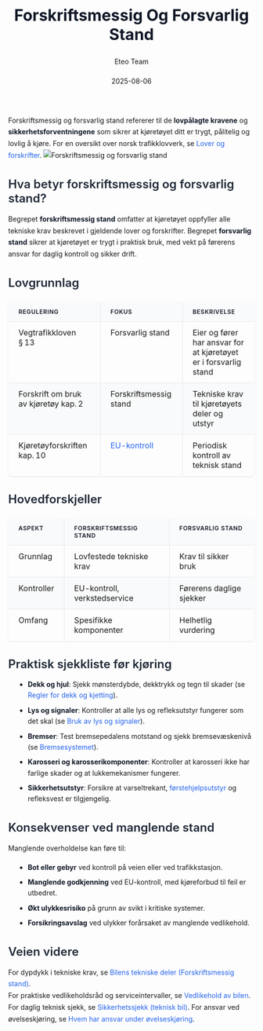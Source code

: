 ﻿---
title: "Forskriftsmessig Og Forsvarlig Stand"
date: 2025-08-06
draft: false
author: "Eteo Team"
description: "Guide to Forskriftsmessig Og Forsvarlig Stand for Norwegian driving theory exam."
categories: ["Driving Theory"]
tags: ["driving", "theory", "safety"]
featured_image: "/blog/forskriftsmessig-og-forsvarlig-stand/forskriftsmessig-og-forsvarlig-stand-image.svg"
---
<style>
/* Base text styling */
.article-content {
  font-family: 'Inter', -apple-system, BlinkMacSystemFont, 'Segoe UI', Roboto, Oxygen, Ubuntu, Cantarell, 'Open Sans', 'Helvetica Neue', sans-serif;
  line-height: 1.6;
  color: #1f2937;
  font-size: 16px;
}
/* Headers */
h1 {
  font-size: 2rem;
  font-weight: 700;
  margin: 2rem 0 1.5rem;
  color: #111827;
}
h2 {
  font-size: 1.5rem;
  font-weight: 600;
  margin: 2rem 0 1rem;
  color: #1f2937;
}
h3 {
  font-size: 1.25rem;
  font-weight: 600;
  margin: 1.5rem 0 0.75rem;
  color: #374151;
}
/* Paragraphs */
p {
  margin: 1rem 0;
  line-height: 1.7;
}
/* Lists */
ul, ol {
  margin: 1rem 0 1rem 1.5rem;
  padding-left: 1rem;
}
li {
  margin-bottom: 0.5rem;
  line-height: 1.6;
}
/* Bold and emphasis text */
strong, b {
  font-weight: 700 !important;
  color: #111827;
}
em, i {
  font-style: italic;
  color: #374151;
}
strong em, b i, em strong, i b {
  font-weight: 700 !important;
  font-style: italic;
  color: #111827;
}
/* Links */
a {
  color: #2563eb;
  text-decoration: none;
  transition: color 0.2s ease;
}
a:hover {
  color: #1d4ed8;
  text-decoration: underline;
}
/* Code blocks */
pre, code {
  font-family: 'SFMono-Regular', Consolas, 'Liberation Mono', Menlo, monospace;
  background-color: #f3f4f6;
  border-radius: 0.375rem;
  font-size: 0.875em;
}
pre {
  padding: 1rem;
  overflow-x: auto;
  margin: 1rem 0;
}
code {
  padding: 0.2em 0.4em;
}
/* Blockquotes */
blockquote {
  border-left: 4px solid #e5e7eb;
  margin: 1.5rem 0;
  padding: 0.75rem 1rem 0.75rem 1.5rem;
  background-color: #f9fafb;
  color: #4b5563;
  font-style: italic;
}
/* Tables */
table {
  margin: 1.5rem auto !important;
  border-collapse: collapse !important;
  width: 100% !important;
  max-width: 100%;
  box-shadow: 0 1px 3px rgba(0,0,0,0.1) !important;
  border-radius: 0.5rem !important;
  overflow: hidden !important;
  border: 1px solid #e5e7eb !important;
  display: table !important;
}
th, td {
  padding: 0.75rem 1.25rem !important;
  text-align: left !important;
  border: 1px solid #e5e7eb !important;
  vertical-align: top;
}
th {
  background-color: #f9fafb !important;
  font-weight: 600 !important;
  color: #111827 !important;
  text-transform: uppercase !important;
  font-size: 0.75rem !important;
  letter-spacing: 0.05em !important;
}
tr:nth-child(even) {
  background-color: #f9fafb !important;
}
tr:hover {
  background-color: #f3f4f6 !important;
}
/* Responsive adjustments */
@media (max-width: 768px) {
  .article-content {
    font-size: 15px;
  }
  h1 { font-size: 1.75rem; }
  h2 { font-size: 1.375rem; }
  h3 { font-size: 1.125rem; }
  table {
    display: block !important;
    overflow-x: auto !important;
    -webkit-overflow-scrolling: touch;
  }
}
</style>
Forskriftsmessig og forsvarlig stand refererer til de **lovpålagte kravene** og **sikkerhetsforventningene** som sikrer at kjøretøyet ditt er trygt, pålitelig og lovlig å kjøre.
For en oversikt over norsk trafikklovverk, se [Lover og forskrifter](/blogs/teori/lover-og-forskrifter "Lover og forskrifter - Vegtrafikkloven og forskrifter for bilkjøring").
![Forskriftsmessig og forsvarlig stand](/blog/forskriftsmessig-og-forsvarlig-stand/forskriftsmessig-og-forsvarlig-stand-image.svg)
## Hva betyr forskriftsmessig og forsvarlig stand?
Begrepet **forskriftsmessig stand** omfatter at kjøretøyet oppfyller alle tekniske krav beskrevet i gjeldende lover og forskrifter.
Begrepet **forsvarlig stand** sikrer at kjøretøyet er trygt i praktisk bruk, med vekt på førerens ansvar for daglig kontroll og sikker drift.
## Lovgrunnlag
| Regulering                          | Fokus                | Beskrivelse                                                    |
|-------------------------------------|----------------------|----------------------------------------------------------------|
| Vegtrafikkloven § 13                | Forsvarlig stand     | Eier og fører har ansvar for at kjøretøyet er i forsvarlig stand|
| Forskrift om bruk av kjøretøy kap. 2 | Forskriftsmessig stand | Tekniske krav til kjøretøyets deler og utstyr                  |
| Kjøretøyforskriften kap. 10         | [EU-kontroll](/blogs/teori/eu-kontroll "EU-kontroll (PKK) – Periodisk kjøretøykontroll i Norge") | Periodisk kontroll av teknisk stand                            |
## Hovedforskjeller
| Aspekt                   | Forskriftsmessig stand           | Forsvarlig stand                |
|--------------------------|----------------------------------|---------------------------------|
| Grunnlag                 | Lovfestede tekniske krav         | Krav til sikker bruk            |
| Kontroller               | EU-kontroll, verkstedservice     | Førerens daglige sjekker        |
| Omfang                   | Spesifikke komponenter           | Helhetlig vurdering             |
## Praktisk sjekkliste før kjøring
* **Dekk og hjul**: Sjekk mønsterdybde, dekktrykk og tegn til skader (se [Regler for dekk og kjetting](/blogs/teori/regler-for-dekk-og-kjetting "Regler for dekk og kjetting - Krav til mønsterdybde, piggdekk og kjetting")).
* **Lys og signaler**: Kontroller at alle lys og refleksutstyr fungerer som det skal (se [Bruk av lys og signaler](/blogs/teori/bruk-av-lys-og-signaler "Bruk av lys og signaler - Komplett guide til lysbruk og signalering")).
* **Bremser**: Test bremsepedalens motstand og sjekk bremsevæskenivå (se [Bremsesystemet](/blogs/teori/bremsesystemet "Bremsesystemet - Hvordan bremser fungerer og vedlikehold av bremser")).
* **Karosseri og karosserikomponenter**: Kontroller at karosseri ikke har farlige skader og at lukkemekanismer fungerer.
* **Sikkerhetsutstyr**: Forsikre at varseltrekant, [førstehjelpsutstyr](/blogs/teori/forstehjelp-og-opptreden-ved-ulykker "Førstehjelp og opptreden ved ulykker - Din guide til nødhjelp ved trafikkulykker") og refleksvest er tilgjengelig.
## Konsekvenser ved manglende stand
Manglende overholdelse kan føre til:
* **Bot eller gebyr** ved kontroll på veien eller ved trafikkstasjon.
* **Manglende godkjenning** ved EU-kontroll, med kjøreforbud til feil er utbedret.
* **Økt ulykkesrisiko** på grunn av svikt i kritiske systemer.
* **Forsikringsavslag** ved ulykker forårsaket av manglende vedlikehold.
## Veien videre
For dypdykk i tekniske krav, se [Bilens tekniske deler (Forskriftsmessig stand)](/blogs/teori/bilens-tekniske-deler-forskriftsmessig-stand "Bilens tekniske deler (Forskriftsmessig stand)").  
For praktiske vedlikeholdsråd og serviceintervaller, se [Vedlikehold av bilen](/blogs/teori/vedlikehold-av-bilen "Vedlikehold av bilen - Guide til regelmessig service og inspeksjon").  
For daglig teknisk sjekk, se [Sikkerhetssjekk (teknisk bil)](/blogs/teori/sikkerhetssjekk-teknisk-bil "Sikkerhetssjekk (teknisk bil) - Daglig teknisk sjekk før kjøring").
For ansvar ved øvelseskjøring, se [Hvem har ansvar under øvelseskjøring](/blogs/teori/hvem-har-ansvar-under-ovelseskjoring "Hvem har ansvar under øvelseskjøring (lån, forsvarlig stand, forskriftsmessig stand m.m)").